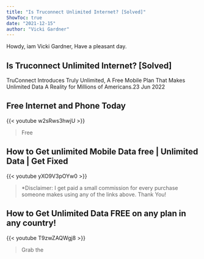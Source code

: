 ```yaml
---
title: "Is Truconnect Unlimited Internet? [Solved]"
ShowToc: true 
date: "2021-12-15"
author: "Vicki Gardner" 
---
```


Howdy, iam Vicki Gardner, Have a pleasant day.
## Is Truconnect Unlimited Internet? [Solved]
TruConnect Introduces Truly Unlimited, A Free Mobile Plan That Makes Unlimited Data A Reality for Millions of Americans.23 Jun 2022

## Free Internet and Phone Today
{{< youtube w2sRws3hwjU >}}
>Free 

## How to Get unlimited Mobile Data free | Unlimited Data | Get Fixed
{{< youtube yXO9V3pOYw0 >}}
>*Disclaimer: I get paid a small commission for every purchase someone makes using any of the links above. Thank You!

## How to Get Unlimited Data FREE on any plan in any country!
{{< youtube T9zwZAQWgj8 >}}
>Grab the 

